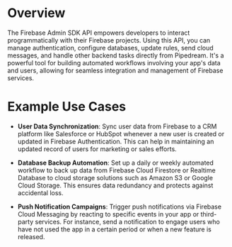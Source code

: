 # Overview

The Firebase Admin SDK API empowers developers to interact programmatically with their Firebase projects. Using this API, you can manage authentication, configure databases, update rules, send cloud messages, and handle other backend tasks directly from Pipedream. It's a powerful tool for building automated workflows involving your app's data and users, allowing for seamless integration and management of Firebase services.

# Example Use Cases

- **User Data Synchronization**: Sync user data from Firebase to a CRM platform like Salesforce or HubSpot whenever a new user is created or updated in Firebase Authentication. This can help in maintaining an updated record of users for marketing or sales efforts.

- **Database Backup Automation**: Set up a daily or weekly automated workflow to back up data from Firebase Cloud Firestore or Realtime Database to cloud storage solutions such as Amazon S3 or Google Cloud Storage. This ensures data redundancy and protects against accidental loss.

- **Push Notification Campaigns**: Trigger push notifications via Firebase Cloud Messaging by reacting to specific events in your app or third-party services. For instance, send a notification to engage users who have not used the app in a certain period or when a new feature is released.

